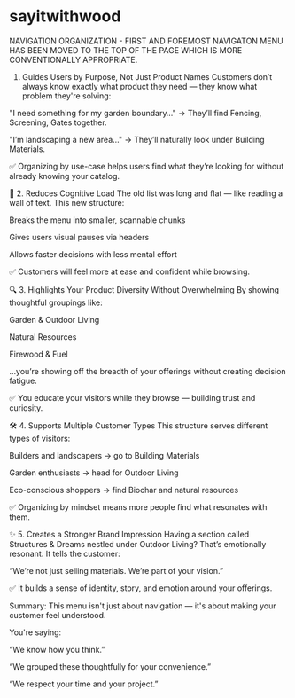 # sayitwithwood

NAVIGATION ORGANIZATION - FIRST AND FOREMOST NAVIGATON MENU HAS BEEN MOVED TO THE TOP OF THE PAGE WHICH  IS MORE CONVENTIONALLY APPROPRIATE. 

 1. Guides Users by Purpose, Not Just Product Names
Customers don’t always know exactly what product they need — they know what problem they're solving:

"I need something for my garden boundary…" → They’ll find Fencing, Screening, Gates together.

"I’m landscaping a new area…" → They’ll naturally look under Building Materials.

✅ Organizing by use-case helps users find what they’re looking for without already knowing your catalog.

🧠 2. Reduces Cognitive Load
The old list was long and flat — like reading a wall of text. This new structure:

Breaks the menu into smaller, scannable chunks

Gives users visual pauses via headers

Allows faster decisions with less mental effort

✅ Customers will feel more at ease and confident while browsing.

🔍 3. Highlights Your Product Diversity Without Overwhelming
By showing thoughtful groupings like:

Garden & Outdoor Living

Natural Resources

Firewood & Fuel

…you’re showing off the breadth of your offerings without creating decision fatigue.

✅ You educate your visitors while they browse — building trust and curiosity.

🛠 4. Supports Multiple Customer Types
This structure serves different types of visitors:

Builders and landscapers → go to Building Materials

Garden enthusiasts → head for Outdoor Living

Eco-conscious shoppers → find Biochar and natural resources

✅ Organizing by mindset means more people find what resonates with them.

✨ 5. Creates a Stronger Brand Impression
Having a section called Structures & Dreams nestled under Outdoor Living? That’s emotionally resonant. It tells the customer:

“We’re not just selling materials. We’re part of your vision.”

✅ It builds a sense of identity, story, and emotion around your offerings.

Summary:
This menu isn't just about navigation — it's about making your customer feel understood.

You're saying:

“We know how you think.”

“We grouped these thoughtfully for your convenience.”

“We respect your time and your project.”